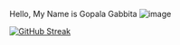  Hello, My Name is Gopala Gabbita ![image](https://github.com/gopalagabbita/gopalagabbita/assets/107900800/84953264-1dcf-4a58-bd91-45d1e801e6da)

[![GitHub Streak](https://streak-stats.demolab.com/?user=gopalagabbita)](https://git.io/streak-stats)
 



 
